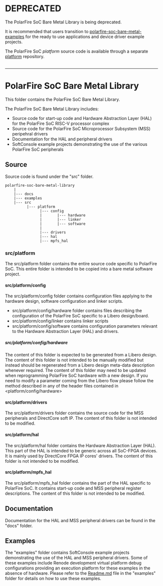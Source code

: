 # DEPRECATED
The PolarFire SoC Bare Metal Library is being deprecated.

It is recommended that users transition to [polarfire-soc-bare-metal-examples](https://github.com/polarfire-soc/polarfire-soc-bare-metal-examples)
for the ready to use applications and device driver example projects.

The PolarFire SoC *platform* source code is available through a separate [platform](https://github.com/polarfire-soc/platform) repository.
<br><br>

-----

# PolarFire SoC Bare Metal Library
This folder contains the PolarFire SoC Bare Metal Library.

The PolarFire SoC Bare Metal Library includes:
- Source code for start-up code and Hardware Abstraction Layer (HAL) for the PolarFire SoC RISC-V processor complex
- Source code for the PolarFire SoC Microprocessor Subsystem (MSS) peripehral drivers
- Documentation for the HAL and peripheral drivers
- SoftConsole example projects demonstrating the use of the various PolarFire SoC peripherals

## Source
Source code is found under the "src" folder.

    polarfire-soc-bare-metal-library
        |
        |--- docs
        |--- examples
        |--- src
              |--- platform
                    |--- config
                    |       |--- hardware
                    |       |--- linker
                    |       |--- software
                    |
                    |--- drivers
                    |--- hal
                    |--- mpfs_hal
                    
### src/platform
The src/platform folder contains the entire source code specific to PolarFire SoC. This entire
folder is intended to be copied into a bare metal software project.

#### src/platform/config
The src/platform/config folder contains configuration files applying to the hardware design, software configuration and linker scripts.
- src/platform/config/hardware folder contains files describing the configuration of the PolarFire SoC specific to a Libero design/board.
- src/platform/config/linker contains linker scripts
- src/platform/config/software contains configuration parameters relevant to the Hardware Abstraction Layer (HAL) and drivers. 

##### src/platform/config/hardware
The content of this folder is expected to be generated from a Libero design. The content of this
folder is not intended to be manually modified but instead should be regenerated from a Libero design
meta-data description whenever required.
The content of this folder may need to be updated when reprogramming PolarFire SoC hardware with a
new design.
If you need to modify a parameter coming from the Libero flow please follow the method described in
any of the header files contained in <platform/config/hardware>

#### src/platform/drivers
The src/platform/drivers folder contains the source code for the MSS peripherals and DirectCore soft IP. The content of this folder is not intended to be modified.

#### src/platform/hal
The src/platform/hal folder contains the Hardware Abstraction Layer (HAL). This part of the HAL is intended to be generic across all SoC-FPGA devices.
It is mainly used by DirectCore FPGA IP cores' drivers. The content of this folder is not intended to be modified.

#### src/platform/mpfs_hal
The src/platform/mpfs_hal folder contains the part of the HAL specific to PolarFire SoC. It contains start-up code and MSS peripheral register descriptions.
The content of this folder is not intended to be modified.

## Documentation
Documentation for the HAL and MSS peripheral drivers can be found in the "docs" folder.

## Examples
The "examples" folder contains SoftConsole example projects demonstrating the use of the HAL and MSS peripheral drivers.
Some of these examples include Renode development virtual platform debug configurations providing an execution platform for these examples in the absence of hardware.
Please refer to the [Readme.md](examples/Readme.md) file in the "examples" folder for details on how to use these examples.

